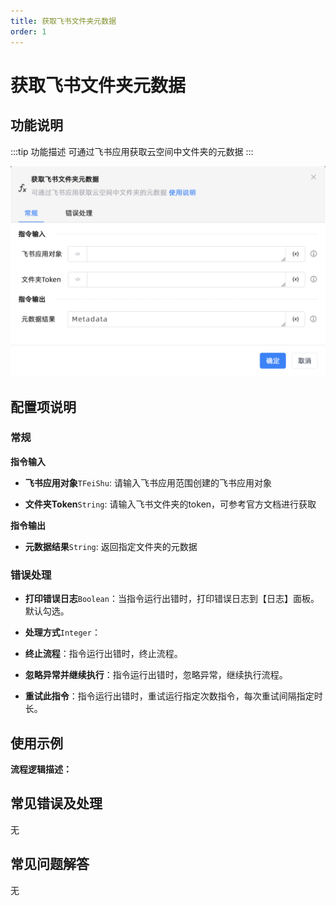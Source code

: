 ```yaml
---
title: 获取飞书文件夹元数据
order: 1
---
```


# 获取飞书文件夹元数据

## 功能说明

:::tip 功能描述
可通过飞书应用获取云空间中文件夹的元数据
:::

![获取飞书文件夹元数据](../../../../assets/获取飞书文件夹元数据_command.png)

## 配置项说明

### 常规

**指令输入**

- **飞书应用对象**`TFeiShu`: 请输入飞书应用范围创建的飞书应用对象

- **文件夹Token**`String`: 请输入飞书文件夹的token，可参考官方文档进行获取


**指令输出**

- **元数据结果**`String`: 返回指定文件夹的元数据

### 错误处理

- **打印错误日志**`Boolean`：当指令运行出错时，打印错误日志到【日志】面板。默认勾选。

- **处理方式**`Integer`：

 - **终止流程**：指令运行出错时，终止流程。

 - **忽略异常并继续执行**：指令运行出错时，忽略异常，继续执行流程。

 - **重试此指令**：指令运行出错时，重试运行指定次数指令，每次重试间隔指定时长。

## 使用示例

**流程逻辑描述：** 

## 常见错误及处理

无

## 常见问题解答

无

